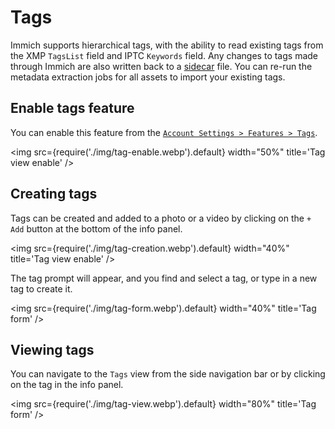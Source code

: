 # Tags

Immich supports hierarchical tags, with the ability to read existing tags from the XMP `TagsList` field and IPTC `Keywords` field. Any changes to tags made through Immich are also written back to a [sidecar](/docs/features/xmp-sidecars) file. You can re-run the metadata extraction jobs for all assets to import your existing tags.

## Enable tags feature

You can enable this feature from the [`Account Settings > Features > Tags`](https://my.immich.app/user-settings?isOpen=feature+tags).

<img src={require('./img/tag-enable.webp').default} width="50%" title='Tag view enable' />

## Creating tags

Tags can be created and added to a photo or a video by clicking on the `+ Add` button at the bottom of the info panel.

<img src={require('./img/tag-creation.webp').default} width="40%" title='Tag view enable' />

The tag prompt will appear, and you find and select a tag, or type in a new tag to create it.

<img src={require('./img/tag-form.webp').default} width="40%" title='Tag form' />

## Viewing tags

You can navigate to the `Tags` view from the side navigation bar or by clicking on the tag in the info panel.

<img src={require('./img/tag-view.webp').default} width="80%" title='Tag form' />
